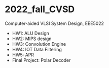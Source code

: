 # 2022_fall_CVSD
Computer-aided VLSI System Design, EEE5022
* HW1: ALU Design
* HW2: MIPS design
* HW3: Convolution Engine
* HW4: IOT Data Filtering
* HW5: APR
* Final Project: Polar Decoder
